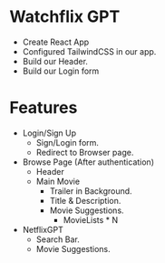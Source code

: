 # Watchflix GPT

- Create React App
- Configured TailwindCSS in our app.
- Build our Header.
- Build our Login form


# Features
- Login/Sign Up
    - Sign/Login form.
    - Redirect to Browser page.
- Browse Page (After authentication)
    - Header
    - Main Movie
        - Trailer in Background.
        - Title & Description.
        - Movie Suggestions.
            - MovieLists * N
- NetflixGPT
    - Search Bar.
    - Movie Suggestions.